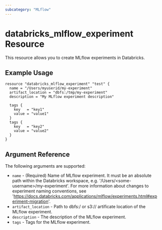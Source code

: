 ```yaml
---
subcategory: "MLflow"
---
```

# databricks_mlflow_experiment Resource

This resource allows you to create MLflow experiments in Databricks.

## Example Usage

```hcl
resource "databricks_mlflow_experiment" "test" {
  name = "/Users/myuserid/my-experiment"
  artifact_location = "dbfs:/tmp/my-experiment"
  description = "My MLflow experiment description"

  tags {
    key   = "key1"
    value = "value1"
  }
  tags {
    key   = "key2"
    value = "value2"
  }
}
```

## Argument Reference

The following arguments are supported:

* `name` - (Required) Name of MLflow experiment. It must be an absolute path within the Databricks workspace, e.g. '/Users/\<some-username\>/my-experiment'. For more information about changes to experiment naming conventions, see 'https://docs.databricks.com/applications/mlflow/experiments.html#experiment-migration'.
* `artifact_location` - Path to dbfs:/ or s3:// artificate location of the MLflow experiment.
* `description` - The description of the MLflow experiment.
* `tags` - Tags for the MLflow experiment.